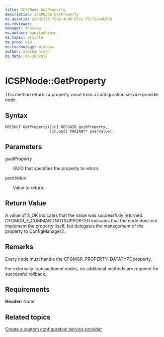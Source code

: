 ```yaml
---
title: ICSPNode GetProperty
description: ICSPNode GetProperty
ms.assetid: a2bdc158-72e0-4cdb-97ce-f5cf1a44b7db
ms.reviewer: 
manager: dansimp
ms.author: manikadhiman
ms.topic: article
ms.prod: w10
ms.technology: windows
author: manikadhiman
ms.date: 06/26/2017
---
```


# ICSPNode::GetProperty

This method returns a property value from a configuration service provider node.

## Syntax

``` syntax
HRESULT GetProperty([in] REFGUID guidProperty, 
                    [in,out] VARIANT* pvarValue);
```

## Parameters

<a href="" id="guidproperty"></a>*guidProperty*  
<p style="margin-left: 25px">GUID that specifies the property to return.</p>

<a href="" id="pvarvalue"></a>*pvarValue*  
<p style="margin-left: 25px">Value to return.</p>

## Return Value

A value of S\_OK indicates that the value was successfully returned. CFGMGR\_E\_COMMANDNOTSUPPORTED indicates that the node does not implement the property itself, but delegates the management of the property to ConfigManager2.

## Remarks

Every node must handle the CFGMGR\_PROPERTY\_DATATYPE property.

For externally–transactioned nodes, no additional methods are required for successful rollback.

## Requirements

**Header:** None

## Related topics

[Create a custom configuration service provider](create-a-custom-configuration-service-provider.md)

 







